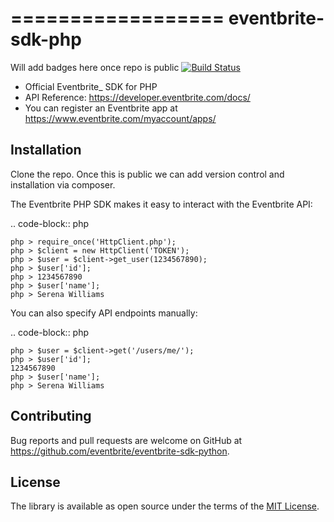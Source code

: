 ==================
eventbrite-sdk-php
==================

Will add badges here once repo is public
[![Build Status](https://travis-ci.org/eventbrite/eventbrite-sdk-php.svg?branch=master)](https://travis-ci.org/eventbrite/eventbrite-sdk-php)

* Official Eventbrite_ SDK for PHP
* API Reference: https://developer.eventbrite.com/docs/
* You can register an Eventbrite app at https://www.eventbrite.com/myaccount/apps/


Installation
------------
Clone the repo. Once this is public we can add version control and installation via composer.

The Eventbrite PHP SDK makes it easy to interact with the Eventbrite API:

.. code-block:: php

    php > require_once('HttpClient.php');
    php > $client = new HttpClient('TOKEN');
    php > $user = $client->get_user(1234567890);
    php > $user['id'];
    php > 1234567890
    php > $user['name'];
    php > Serena Williams

You can also specify API endpoints manually:

.. code-block:: php

    php > $user = $client->get('/users/me/');
    php > $user['id'];
    1234567890
    php > $user['name'];
    php > Serena Williams

Contributing
------------

Bug reports and pull requests are welcome on GitHub at https://github.com/eventbrite/eventbrite-sdk-python.


License
-------

The library is available as open source under the terms of the [MIT License](http://opensource.org/licenses/MIT).
